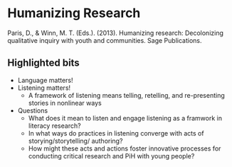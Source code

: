 # Humanizing Research

Paris, D., & Winn, M. T. (Eds.). (2013). Humanizing research: 
    Decolonizing qualitative inquiry with youth and communities. 
    Sage Publications.

## Highlighted bits

- Language matters!
- Listening matters!
  - A framework of listening means telling, retelling, and re-presenting 
    stories in nonlinear ways
- Questions
  - What does it mean to listen and engage listening as a framwork in literacy research?
  - In what ways do practices in listening converge with acts of storying/storytelling/
    authoring?
  - How might these acts and actions foster innovative processes for conducting
    critical research and PiH with young people?
